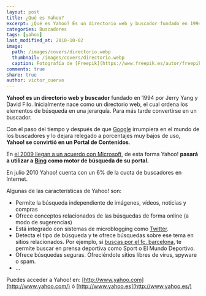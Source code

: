 ```yaml
---
layout: post
title: ¿Qué es Yahoo?
excerpt: ¿Qué es Yahoo? Es un directorio web y buscador fundado en 1994 por Jerry Yang y David Filo.
categories: Buscadores
tags: [yahoo]
last_modified_at: 2010-10-02
image:
  path: /images/covers/directorio.webp
  thumbnail: /images/covers/directorio.webp
  caption: Fotografía de [Freepik](https://www.freepik.es/autor/freepik)
comments: true
share: true
author: victor_cuervo
---
```


**Yahoo! es un directorio web y buscador** fundado en 1994 por Jerry Yang y David Filo. Inicialmente nace como un directorio web, el cual ordena los elementos de búsqueda en una jerarquía. Para más tarde convertirse en un buscador.


Con el paso del tiempo y después de que [Google](https://www.ayudaenlaweb.com/buscadores/que-es-google/) irrumpiera en el mundo de los buscadores y lo dejara relegado a porcentajes muy bajos de uso, **Yahoo! se convirtió en un Portal de Contenidos**.


En [el 2009 llegan a un acuerdo con Microsoft](http://aulambra.lineadecodigo.com/novedades/buscadores/alianza-microsoft-yahoo/), de esta forma Yahoo! **pasará a utilizar a** [**Bing**](https://www.ayudaenlaweb.com/buscadores/que-es-bing/) **como motor de búsqueda de su portal.**


En julio 2010 Yahoo! cuenta con un 6% de la cuota de buscadores en Internet.


Algunas de las características de Yahoo! son:

- Permite la búsqueda independiente de imágenes, vídeos, noticias y compras
- Ofrece conceptos relacionados de las búsquedas de forma online (a modo de sugerencias)
- Está integrado con sistemas de microblogging como [Twitter](https://www.ayudaenlaweb.com/microblogging/que-es-twitter/).
- Detecta el tipo de búsqueda y te ofrece búsquedas sobre ese tema en sitios relacionados. Por ejemplo, si [buscas por el fc. barcelona](http://es.search.yahoo.com/search?p=bar%C3%A7a&fr=yfp-t-705-s&fr2=sfp&iscqry=), te permite buscar en prensa deportiva como Sport o El Mundo Deportivo.
- Ofrece búsquedas seguras. Ofreciéndote sitios libres de virus, spyware o spam.
- …

Puedes acceder a Yahoo! en: [http://www.yahoo.com](http://www.yahoo.com/) ó [http://www.yahoo.es](http://www.yahoo.es/)

